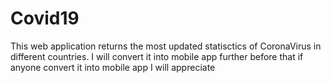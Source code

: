 # Covid19
This web application returns the most updated statisctics of CoronaVirus in different countries.
I will convert it into mobile app further before that if anyone convert it into mobile app
I will appreciate 
